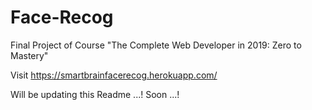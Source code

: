 # Face-Recog
Final Project of Course "The Complete Web Developer in 2019: Zero to Mastery"

Visit https://smartbrainfacerecog.herokuapp.com/

Will be updating this Readme ...! Soon ...!
